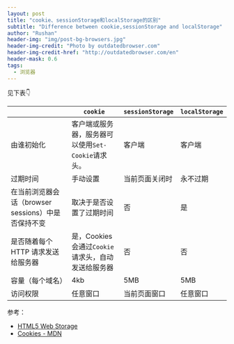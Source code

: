 ```yaml
---
layout: post
title: "cookie、sessionStorage和localStorage的区别"
subtitle: "Difference between cookie,sessionStorage and localStorage"
author: "Rushan"
header-img: "img/post-bg-browsers.jpg"
header-img-credit: "Photo by outdatedbrowser.com"
header-img-credit-href: "http://outdatedbrowser.com/en"
header-mask: 0.6
tags:
  - 浏览器
---
```


见下表👇

|          | `cookie`   | `sessionStorage` | `localStorage` |
| -------- | ---------- | -------------- | ---------------- |
| 由谁初始化    | 客户端或服务器，服务器可以使用`Set-Cookie`请求头。 | 客户端        | 客户端      |
| 过期时间      | 手动设置    |  当前页面关闭时       | 永不过期  |
| 在当前浏览器会话（browser sessions）中是否保持不变 | 取决于是否设置了过期时间      | 否             | 是               |
| 是否随着每个 HTTP 请求发送给服务器                 | 是，Cookies 会通过`Cookie`请求头，自动发送给服务器 | 否    | 否     |
| 容量（每个域名）  | 4kb        | 5MB        | 5MB           |
| 访问权限   | 任意窗口      | 当前页面窗口       |  任意窗口    |

参考：
- [HTML5 Web Storage](https://tutorial.techaltum.com/local-and-session-storage.html)
- [Cookies - MDN](https://developer.mozilla.org/en-US/docs/Web/HTTP/Cookies)